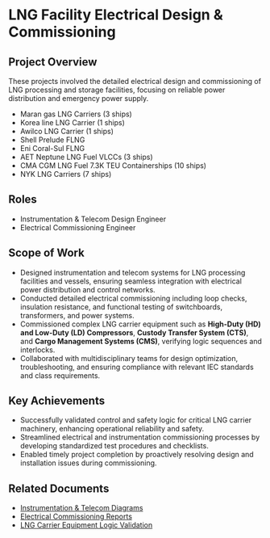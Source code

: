 # LNG Facility Electrical Design & Commissioning

## Project Overview  
These projects involved the detailed electrical design and commissioning of LNG processing and storage facilities, focusing on reliable power distribution and emergency power supply.

- Maran gas LNG Carriers (3 ships)
- Korea line LNG Carrier (1 ships)
- Awilco LNG Carrier (1 ships)
- Shell Prelude FLNG
- Eni Coral-Sul FLNG
- AET Neptune LNG Fuel VLCCs (3 ships)
- CMA CGM LNG Fuel 7.3K TEU Containerships (10 ships)
- NYK LNG Carriers (7 ships)

## Roles  
- Instrumentation & Telecom Design Engineer  
- Electrical Commissioning Engineer

## Scope of Work  
- Designed instrumentation and telecom systems for LNG processing facilities and vessels, ensuring seamless integration with electrical power distribution and control networks.  
- Conducted detailed electrical commissioning including loop checks, insulation resistance, and functional testing of switchboards, transformers, and power systems.  
- Commissioned complex LNG carrier equipment such as **High-Duty (HD) and Low-Duty (LD) Compressors**, **Custody Transfer System (CTS)**, and **Cargo Management Systems (CMS)**, verifying logic sequences and interlocks.  
- Collaborated with multidisciplinary teams for design optimization, troubleshooting, and ensuring compliance with relevant IEC standards and class requirements.

## Key Achievements  
- Successfully validated control and safety logic for critical LNG carrier machinery, enhancing operational reliability and safety.  
- Streamlined electrical and instrumentation commissioning processes by developing standardized test procedures and checklists.  
- Enabled timely project completion by proactively resolving design and installation issues during commissioning.

## Related Documents  
- [Instrumentation & Telecom Diagrams](./Instrumentation_Telecom_Diagrams.pdf)  
- [Electrical Commissioning Reports](./Electrical_Commissioning_Report.pdf)  
- [LNG Carrier Equipment Logic Validation](./LNG_Equipment_Logic_Validation.pdf)
